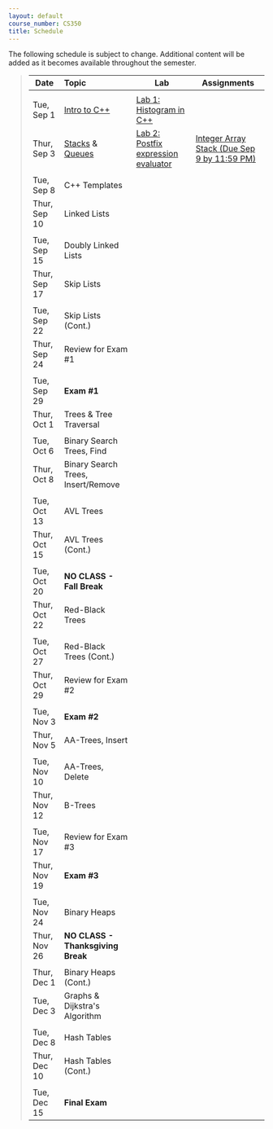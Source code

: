 ```yaml
---
layout: default
course_number: CS350
title: Schedule
---
```


The following schedule is subject to change.
Additional content will be added as it becomes available throughout the semester.


>| **Date**       | **Topic**                                         |  **Lab**                                      |  **Assignments**                  |
>| ---------------|:--------------------------------------------------|-----------------------------------------------|-----------------------------------|
>||||
>| Tue, Sep 1    |  [Intro to C++](lectures/intro_to_C++.html)       |  [Lab 1: Histogram in C++](labs/lab01.html)   |                                   |  <!-- Lab01: Histogram in C++ -->
>| Thur, Sep 3   |  [Stacks](lectures/Stacks_lecture.pdf) & [Queues](lectures/Queues_lecture.pdf)  |  [Lab 2: Postfix expression evaluator](labs/lab02.html)  |  [Integer Array Stack (Due Sep 9 by 11:59 PM)](assign/assign01.html)  |  <!-- Stacks & Queues Activity, Lab02: Postfix expression evaluator, Assign01: Integer Array Stack -->
>||||
>| Tue, Sep 8    |  C++ Templates   |   |   |
>| Thur, Sep 10  |  Linked Lists   |   |   |
>||||
>| Tue, Sep 15   |  Doubly Linked Lists   |   |   |
>| Thur, Sep 17  |  Skip Lists   |   |   |
>||||
>| Tue, Sep 22   |  Skip Lists (Cont.)   |   |   |
>| Thur, Sep 24  |  Review for Exam #1   |   |   |
>||||
>| Tue, Sep 29   |  **Exam #1**   |   |   |
>| Thur, Oct 1   |  Trees & Tree Traversal   |   |   |
>||||
>| Tue, Oct 6    |  Binary Search Trees, Find   |   |   |
>| Thur, Oct 8   |  Binary Search Trees, Insert/Remove   |   |   |
>||||
>| Tue, Oct 13   |  AVL Trees   |   |   |
>| Thur, Oct 15  |  AVL Trees (Cont.)   |   |   |
>||||
>| Tue, Oct 20   |  **NO CLASS - Fall Break**   |   |   |
>| Thur, Oct 22  |  Red-Black Trees   |   |   |
>||||
>| Tue, Oct 27   |  Red-Black Trees (Cont.)   |   |   |
>| Thur, Oct 29  |  Review for Exam #2   |   |   |
>||||
>| Tue, Nov 3    |  **Exam #2**   |   |   |
>| Thur, Nov 5   |  AA-Trees, Insert   |   |   |
>||||
>| Tue, Nov 10   |  AA-Trees, Delete   |   |   |
>| Thur, Nov 12  |  B-Trees   |   |   |
>||||
>| Tue, Nov 17   |  Review for Exam #3   |   |   |
>| Thur, Nov 19  |  **Exam #3**    |   |   |
>||||
>| Tue, Nov 24   |  Binary Heaps   |   |   |
>| Thur, Nov 26  |  **NO CLASS - Thanksgiving Break**   |   |   |
>||||
>| Thur, Dec 1   |  Binary Heaps (Cont.) |   |   |
>| Tue, Dec 3    |  Graphs & Dijkstra's Algorithm   |   |   |
>||||
>| Tue, Dec 8    |  Hash Tables          |   |   |
>| Thur, Dec 10  |  Hash Tables (Cont.)  |   |   |
>||||
>| Tue, Dec 15   |  **Final Exam**       |   |   |



<!-- vim:set wrap: ­-->
<!-- vim:set linebreak: -->
<!-- vim:set nolist: -->
